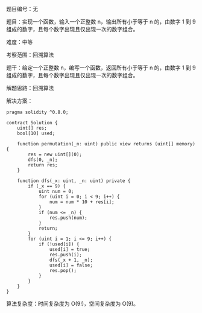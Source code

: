 题目编号：无

题目：实现一个函数，输入一个正整数 n，输出所有小于等于 n 的，由数字 1 到 9 组成的数字，且每个数字出现且仅出现一次的数字组合。

难度：中等

考察范围：回溯算法

题干：给定一个正整数 n，编写一个函数，返回所有小于等于 n 的，由数字 1 到 9 组成的数字，且每个数字出现且仅出现一次的数字组合。

解题思路：回溯算法

解决方案：

```solidity
pragma solidity ^0.8.0;

contract Solution {
    uint[] res;
    bool[10] used;
    
    function permutation(_n: uint) public view returns (uint[] memory) {
        res = new uint[](0);
        dfs(0, _n);
        return res;
    }
    
    function dfs(_x: uint, _n: uint) private {
        if (_x == 9) {
            uint num = 0;
            for (uint i = 0; i < 9; i++) {
                num = num * 10 + res[i];
            }
            if (num <= _n) {
                res.push(num);
            }
            return;
        }
        for (uint i = 1; i <= 9; i++) {
            if (!used[i]) {
                used[i] = true;
                res.push(i);
                dfs(_x + 1, _n);
                used[i] = false;
                res.pop();
            }
        }
    }
}
```

算法复杂度：时间复杂度为 O(9!)，空间复杂度为 O(9)。